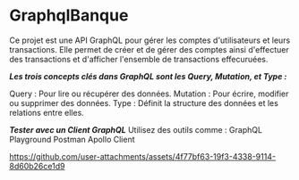 # GraphqlBanque
 
Ce projet est une API GraphQL pour gérer les comptes d'utilisateurs et leurs transactions. Elle permet de créer et de gérer des comptes ainsi d'effectuer des transactions et d'afficher l'ensemble de transactions effecuruées.

***Les trois concepts clés dans GraphQL sont les Query, Mutation, et Type :***

Query : Pour lire ou récupérer des données.
Mutation : Pour écrire, modifier ou supprimer des données.
Type : Définit la structure des données et les relations entre elles.

***Tester avec un Client GraphQL***
Utilisez des outils comme :
   GraphQL Playground
   Postman
   Apollo Client

https://github.com/user-attachments/assets/4f77bf63-19f3-4338-9114-8d60b26ce1d9

